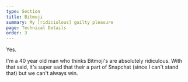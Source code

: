 ```yaml
---
type: Section
title: Bitmoji
summary: My [ridiciulous] guilty pleasure
page: Technical Details
order: 3
---
```


Yes.  

I'm a 40 year old man who thinks Bitmoji's are absolutely ridiculous.  With that said, it's super sad that their a part of Snapchat (since I can't stand that) but we can't always win.